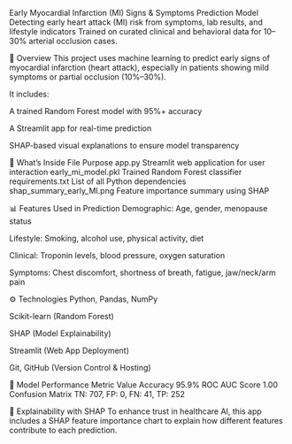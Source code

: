  Early Myocardial Infarction (MI) Signs & Symptoms Prediction Model
Detecting early heart attack (MI) risk from symptoms, lab results, and lifestyle indicators
Trained on curated clinical and behavioral data for 10–30% arterial occlusion cases.

🧠 Overview
This project uses machine learning to predict early signs of myocardial infarction (heart attack), especially in patients showing mild symptoms or partial occlusion (10%–30%).

It includes:

A trained Random Forest model with 95%+ accuracy

A Streamlit app for real-time prediction

SHAP-based visual explanations to ensure model transparency

📂 What’s Inside
File	Purpose
app.py	Streamlit web application for user interaction
early_mi_model.pkl	Trained Random Forest classifier
requirements.txt	List of all Python dependencies
shap_summary_early_MI.png	Feature importance summary using SHAP

📊 Features Used in Prediction
Demographic: Age, gender, menopause status

Lifestyle: Smoking, alcohol use, physical activity, diet

Clinical: Troponin levels, blood pressure, oxygen saturation

Symptoms: Chest discomfort, shortness of breath, fatigue, jaw/neck/arm pain

⚙️ Technologies
Python, Pandas, NumPy

Scikit-learn (Random Forest)

SHAP (Model Explainability)

Streamlit (Web App Deployment)

Git, GitHub (Version Control & Hosting)

🧪 Model Performance
Metric	Value
Accuracy	95.9%
ROC AUC Score	1.00
Confusion Matrix	TN: 707, FP: 0, FN: 41, TP: 252

🧠 Explainability with SHAP
To enhance trust in healthcare AI, this app includes a SHAP feature importance chart to explain how different features contribute to each prediction.

